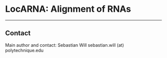 LocARNA: Alignment of RNAs
==========================

-------
Contact
-------

Main author and contact: Sebastian Will sebastian.will (at) polytechnique.edu
